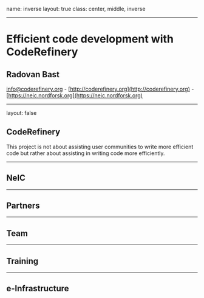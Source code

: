 name: inverse
layout: true
class: center, middle, inverse

---

# Efficient code development with CodeRefinery

## Radovan Bast

[info@coderefinery.org](info@coderefinery.org) - [http://coderefinery.org](http://coderefinery.org) - [https://neic.nordforsk.org](https://neic.nordforsk.org)

---

layout: false

## CodeRefinery

This project is not about assisting user communities to write more efficient
code but rather about assisting in writing code more efficiently.

---

## NeIC

---

## Partners

---

## Team

---

## Training

---

## e-Infrastructure
